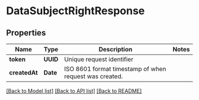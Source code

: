# DataSubjectRightResponse

## Properties
Name | Type | Description | Notes
------------ | ------------- | ------------- | -------------
**token** | **UUID** | Unique request identifier | 
**createdAt** | **Date** | ISO 8601 format timestamp of when request was created. | 

[[Back to Model list]](../README.md#documentation-for-models) [[Back to API list]](../README.md#documentation-for-api-endpoints) [[Back to README]](../README.md)


